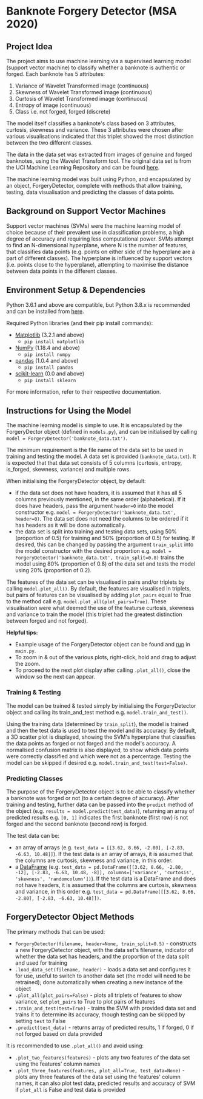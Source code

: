 # Banknote Forgery Detector (MSA 2020)

## Project Idea

The project aims to use machine learning via a supervised learning model (support vector machine) to classify whether a banknote is authentic or forged. Each banknote has 5 attributes:
1. Variance of Wavelet Transformed image (continuous)
2. Skewness of Wavelet Transformed image (continuous)
3. Curtosis of Wavelet Transformed image (continuous)
4. Entropy of image (continuous)
5. Class i.e. not forged, forged (discrete)

The model itself classifies a banknote's class based on 3 attributes, curtosis, skewness and variance. These 3 attributes were chosen after various visualisations indicated that this triplet showed the most distinction between the two different classes.

The data in the data set was extracted from images of genuine and forged banknotes, using the Wavelet Transform tool. The original data set is from the UCI Machine Learning Repository and can be found [here](https://archive.ics.uci.edu/ml/datasets/banknote+authentication#).

The machine learning model was built using Python, and encapsulated by an object, ForgeryDetector, complete with methods that allow training, testing, data visualisation and predicting the classes of data points.

## Background on Support Vector Machines

Support vector machines (SVMs) were the machine learning model of choice because of their prevalent use in classification problems, a high degree of accuracy and requiring less computational power. SVMs attempt to find an N-dimensional hyperplane, where N is the number of features, that classifies data points (e.g. points on either side of the hyperplane are a part of different classes). The hyperplane is influenced by support vectors (i.e. points close to the hyperplane), attempting to maximise the distance between data points in the different classes.

## Environment Setup & Dependencies

Python 3.6.1 and above are compatible, but Python 3.8.x is recommended and can be installed from [here](https://www.python.org/downloads/).

Required Python libraries (and their pip install commands):
* [Matplotlib](https://matplotlib.org/) (3.2.1 and above)
  * ```pip install matplotlib```
* [NumPy](https://numpy.org/) (1.18.4 and above)
  * ```pip install numpy```
* [pandas](https://pandas.pydata.org/) (1.0.4 and above)
  * ```pip install pandas```
* [scikit-learn](https://scikit-learn.org/stable/) (0.0 and above)
  * ```pip install sklearn```

For more information, refer to their respective documentation.

## Instructions for Using the Model

The machine learning model is simple to use. It is encapsulated by the ForgeryDector object (defined in ```models.py```), and can be initialised by calling ```model = ForgeryDetector('banknote_data.txt')```.

The minimum requirement is the file name of the data set to be used in training and testing the model. A data set is provided (```banknote_data.txt```). 
It is expected that that data set consists of 5 columns (curtosis, entropy, is_forged, skewness, variance) and multiple rows.

When initialising the ForgeryDetector object, by default:
* if the data set does not have headers, it is assumed that it has all 5 columns previously mentioned, in the same order (alphabetical). If it does have headers, pass the argument ```header=0``` into the model constructor e.g. ```model = ForgeryDetector('banknote_data.txt', header=0)```. The data set does not need the columns to be ordered if it has headers as it will be done automatically.
* the data set is split into training and testing data sets, using 50% (proportion of 0.5) for training and 50% (proportion of 0.5) for testing. If desired, this can be changed by passing the argument ```train_split``` into the model constructor with the desired proportion e.g. ```model = ForgeryDetector('banknote_data.txt', train_split=0.8)``` trains the model using 80% (proportion of 0.8) of the data set and tests the model using 20% (proportion of 0.2).

The features of the data set can be visualised in pairs and/or triplets by calling ```model.plot_all()```. By default, the features are visualised in triplets, but pairs of features can be visualised by adding ```plot_pairs``` equal to True to the method call e.g. ```model.plot_all(plot_pairs=True)```. These visualisation were what deemed the use of the featurse curtosis, skewness and variance to train the model (this triplet had the greatest distinction between forged and not forged). 

**Helpful tips:**
* Example usage of the ForgeryDetector object can be found and [run](https://docs.python.org/3/faq/windows.html) in ```main.py```.
* To zoom in & out of the various plots, right-click, hold and drag to adjust the zoom.
* To proceed to the next plot display after calling ```.plot_all()```, close the window so the next can appear.

### Training & Testing

The model can be trained & tested simply by initialising the ForgeryDetector object and calling its train_and_test method e.g. ```model.train_and_test()```. 

Using the training data (determined by ```train_split```), the model is trained and then the test data is used to test the model and its accuracy. By default, a 3D scatter plot is displayed, showing the SVM's hyperplane that classifies the data points as forged or not forged and the model's accuracy. A normalised confusion matrix is also displayed, to show which data points were correctly classified and which were not as a percentage. Testing the model can be skipped if desired e.g. ```model.train_and_test(test=False)```.

### Predicting Classes

The purpose of the ForgeryDetector object is to be able to classify whether a banknote was forged or not (to a certain degree of accuracy). After training and testing, further data can be passed into the ```predict``` method of the object (e.g. ```results = model.predict(test_data)```), returning an array of predicted results e.g. ```[0, 1]``` indicates the first banknote (first row) is not forged and the second banknote (second row) is forged.

The test data can be:
* an array of arrays (e.g. ```test_data = [[3.62, 8.66, -2.80], [-2.83, -6.63, 10.48]]```). If the test data is an array of arrays, it is assumed that the columns are  curtosis, skewness and variance, in this order.
* a [DataFrame](https://pandas.pydata.org/pandas-docs/stable/reference/api/pandas.DataFrame.html) (e.g. ```test_data = pd.DataFrame([[3.62, 8.66, -2.80, -12], [-2.83, -6.63, 10.48, -8]], columns=['variance', 'curtosis', 'skewness', 'randomcolumn'])```). If the test data is a DataFrame and does not have headers, it is assumed that the columns are curtosis, skewness and variance, in this order e.g. ```test_data = pd.DataFrame([[3.62, 8.66, -2.80], [-2.83, -6.63, 10.48]])```.

## ForgeryDetector Object Methods

The primary methods that can be used:
* ```ForgeryDetector(filename, header=None, train_split=0.5)``` - constructs a new ForgeryDetector object, with the data set's filename, indicator of whether the data set has headers, and the proportion of the data split and used for training
* ```.load_data_set(filename, header)``` - loads a data set and configures it for use, useful to switch to another data set (the model will need to be retrained); done automatically when creating a new instance of the object
* ```.plot_all(plot_pairs=False)``` - plots all triplets of features to show variance, set ```plot_pairs``` to True to plot pairs of features
* ```.train_and_test(test=True)``` - trains the SVM with provided data set and trains it to determine its accuracy, though testing can be skipped by setting ```test``` to False
* ```.predict(test_data)``` - returns array of predicted results, 1 if forged, 0 if not forged based on data provided

It is recommended to use ```.plot_all()``` and avoid using:
* ```.plot_two_features(features)``` - plots any two features of the data set using the features' column names
* ```.plot_three_features(features, plot_all=True, test_data=None)``` - plots any three features of the data set using the features' column names, it can also plot test data, predicted results and accuracy of SVM if ```plot_all``` is False and test data is provided